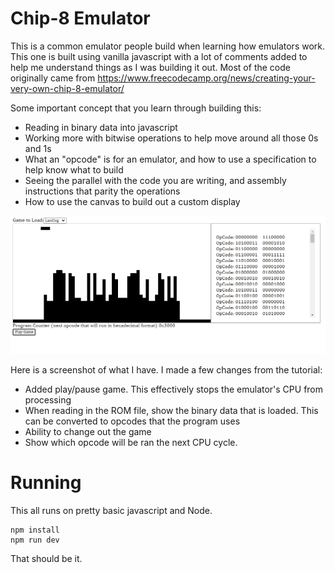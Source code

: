# Chip-8 Emulator 
This is a common emulator people build when learning how emulators work. This one is built using vanilla javascript with a lot of comments added to help me understand things as I was building it out. Most of the code originally came from https://www.freecodecamp.org/news/creating-your-very-own-chip-8-emulator/

Some important concept that you learn through building this:
- Reading in binary data into javascript
- Working more with bitwise operations to help move around all those 0s and 1s
- What an "opcode" is for an emulator, and how to use a specification to help know what to build
- Seeing the parallel with the code you are writing, and assembly instructions that parity the operations
- How to use the canvas to build out a custom display

![Chip-8 Emulator](screenshot.png)

Here is a screenshot of what I have. I made a few changes from the tutorial:
- Added play/pause game. This effectively stops the emulator's CPU from processing
- When reading in the ROM file, show the binary data that is loaded. This can be converted to opcodes that the program uses
- Ability to change out the game
- Show which opcode will be ran the next CPU cycle.


# Running
This all runs on pretty basic javascript and Node.

    npm install
    npm run dev

That should be it. 
